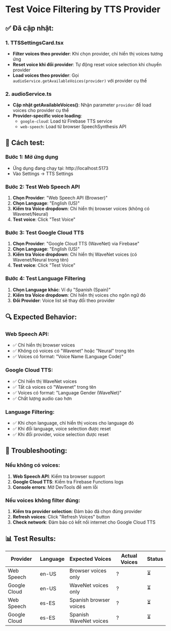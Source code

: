 # Test Voice Filtering by TTS Provider

## ✅ Đã cập nhật:

### 1. TTSSettingsCard.tsx
- **Filter voices theo provider**: Khi chọn provider, chỉ hiển thị voices tương ứng
- **Reset voice khi đổi provider**: Tự động reset voice selection khi chuyển provider
- **Load voices theo provider**: Gọi `audioService.getAvailableVoices(provider)` với provider cụ thể

### 2. audioService.ts
- **Cập nhật getAvailableVoices()**: Nhận parameter `provider` để load voices cho provider cụ thể
- **Provider-specific voice loading**: 
  - `google-cloud`: Load từ Firebase TTS service
  - `web-speech`: Load từ browser SpeechSynthesis API

## 🧪 Cách test:

### Bước 1: Mở ứng dụng
- Ứng dụng đang chạy tại: http://localhost:5173
- Vào Settings → TTS Settings

### Bước 2: Test Web Speech API
1. **Chọn Provider**: "Web Speech API (Browser)"
2. **Chọn Language**: "English (US)"
3. **Kiểm tra Voice dropdown**: Chỉ hiển thị browser voices (không có Wavenet/Neural)
4. **Test voice**: Click "Test Voice"

### Bước 3: Test Google Cloud TTS
1. **Chọn Provider**: "Google Cloud TTS (WaveNet) via Firebase"
2. **Chọn Language**: "English (US)"
3. **Kiểm tra Voice dropdown**: Chỉ hiển thị WaveNet voices (có Wavenet/Neural trong tên)
4. **Test voice**: Click "Test Voice"

### Bước 4: Test Language Filtering
1. **Chọn Language khác**: Ví dụ "Spanish (Spain)"
2. **Kiểm tra Voice dropdown**: Chỉ hiển thị voices cho ngôn ngữ đó
3. **Đổi Provider**: Voice list sẽ thay đổi theo provider

## 🔍 Expected Behavior:

### Web Speech API:
- ✅ Chỉ hiển thị browser voices
- ✅ Không có voices có "Wavenet" hoặc "Neural" trong tên
- ✅ Voices có format: "Voice Name (Language Code)"

### Google Cloud TTS:
- ✅ Chỉ hiển thị WaveNet voices
- ✅ Tất cả voices có "Wavenet" trong tên
- ✅ Voices có format: "Language Gender (WaveNet)"
- ✅ Chất lượng audio cao hơn

### Language Filtering:
- ✅ Khi chọn language, chỉ hiển thị voices cho language đó
- ✅ Khi đổi language, voice selection được reset
- ✅ Khi đổi provider, voice selection được reset

## 🐛 Troubleshooting:

### Nếu không có voices:
1. **Web Speech API**: Kiểm tra browser support
2. **Google Cloud TTS**: Kiểm tra Firebase Functions logs
3. **Console errors**: Mở DevTools để xem lỗi

### Nếu voices không filter đúng:
1. **Kiểm tra provider selection**: Đảm bảo đã chọn đúng provider
2. **Refresh voices**: Click "Refresh Voices" button
3. **Check network**: Đảm bảo có kết nối internet cho Google Cloud TTS

## 📊 Test Results:

| Provider | Language | Expected Voices | Actual Voices | Status |
|----------|----------|-----------------|---------------|---------|
| Web Speech | en-US | Browser voices only | ? | ⏳ |
| Google Cloud | en-US | WaveNet voices only | ? | ⏳ |
| Web Speech | es-ES | Spanish browser voices | ? | ⏳ |
| Google Cloud | es-ES | Spanish WaveNet voices | ? | ⏳ |

